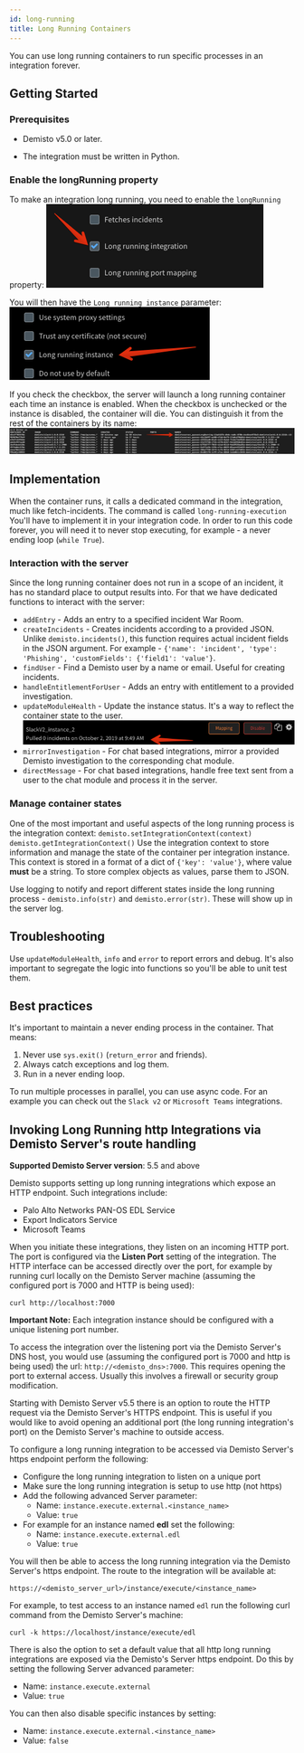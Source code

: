 ```yaml
---
id: long-running
title: Long Running Containers
---
```


You can use long running containers to run specific processes in an integration forever.

## Getting Started

### Prerequisites
- Demisto v5.0 or later.

- The integration must be written in Python.

### Enable the longRunning property
To make an integration long running, you need to enable the `longRunning` property:
![image](../../doc_imgs/howtos/integrations/66122533-9b2b7280-e5e8-11e9-92de-f9fbe75b7250.png)

You will then have the `Long running instance` parameter:
![image](../../doc_imgs/howtos/integrations/66122634-e6458580-e5e8-11e9-9030-6514832c9422.png)

If you check the checkbox, the server will launch a long running container each time an instance is enabled. When the checkbox is unchecked or the instance is disabled, the container will die.
You can distinguish it from the rest of the containers by its name:
![image](../../doc_imgs/howtos/integrations/66122754-2d337b00-e5e9-11e9-8775-562e228e3fe6.png)


## Implementation
When the container runs, it calls a dedicated command in the integration, much like fetch-incidents. The command is called `long-running-execution` 
You'll have to implement it in your integration code. In order to run this code forever, you will need it to never stop executing, for example - a never ending loop (`while True`).

### Interaction with the server
Since the long running container does not run in a scope of an incident, it has no standard place to output results into.
For that we have dedicated functions to interact with the server:
* `addEntry` - Adds an entry to a specified incident War Room.
* `createIncidents` - Creates incidents according to a provided JSON. Unlike `demisto.incidents()`, this function requires actual incident fields in the JSON argument.
For example - `{'name': 'incident', 'type': 'Phishing', 'customFields': {'field1': 'value'}`.
* `findUser` - Find a Demisto user by a name or email. Useful for creating incidents.
* `handleEntitlementForUser` - Adds an entry with entitlement to a provided investigation.
* `updateModuleHealth` - Update the instance status. It's a way to reflect the container state to the user.
![image](../../doc_imgs/howtos/integrations/66123930-cb284500-e5eb-11e9-804d-6154423e6cee.png)
* `mirrorInvestigation` - For chat based integrations, mirror a provided Demisto investigation to the corresponding chat module.
* `directMessage` - For chat based integrations, handle free text sent from a user to the chat module and process it in the server.

### Manage container states 
One of the most important and useful aspects of the long running process is the integration context:
`demisto.setIntegrationContext(context)`
`demisto.getIntegrationContext()`
Use the integration context to store information and manage the state of the container per integration instance.
This context is stored in a format of a dict of `{'key': 'value'}`, where value **must** be a string. To store complex objects as values, parse them to JSON.

Use logging to notify and report different states inside the long running process - `demisto.info(str)` and `demisto.error(str)`. These will show up in the server log.

## Troubleshooting
Use `updateModuleHealth`, `info` and `error` to report errors and debug. It's also important to segregate the logic into functions so you'll be able to unit test them.

## Best practices
It's important to maintain a never ending process in the container. That means:

1. Never use `sys.exit()` (`return_error` and friends).
2. Always catch exceptions and log them.
3. Run in a never ending loop.

To run multiple processes in parallel, you can use async code. For an example you can check out the `Slack v2` or `Microsoft Teams` integrations.

## Invoking Long Running http Integrations via Demisto Server's route handling 

**Supported Demisto Server version**: 5.5 and above

Demisto supports setting up long running integrations which expose an HTTP endpoint. Such integrations include:
* Palo Alto Networks PAN-OS EDL Service
* Export Indicators Service
* Microsoft Teams

When you initiate these integrations, they listen on an incoming HTTP port. The port is configured via the **Listen Port** setting of the integration. The HTTP interface can be accessed directly over the port, for example by running curl locally on the Demisto Server machine (assuming the configured port is 7000 and HTTP is being used):
```
curl http://localhost:7000
```

**Important Note:** Each integration instance should be configured with a unique listening port number.

To access the integration over the listening port via the Demisto Server's DNS host, you would use (assuming the configured port is 7000 and http is being used) the url: `http://<demisto_dns>:7000`. This requires opening the port to external access. Usually this involves a firewall or security group modification. 

Starting with Demisto Server v5.5 there is an option to route the HTTP request via the Demisto Server's HTTPS endpoint. This is useful if you would like to avoid opening an additional port (the long running integration's port) on the Demisto Server's machine to outside access. 

To configure a long running integration to be accessed via Demisto Server's https endpoint perform the following:
* Configure the long running integration to listen on a unique port
* Make sure the long running integration is setup to use http (not https)
* Add the following advanced Server parameter:
  * Name: `instance.execute.external.<instance_name>`
  * Value: `true`
* For example for an instance named **edl** set the following:
  * Name: `instance.execute.external.edl`
  * Value: `true`

You will then be able to access the long running integration via the Demisto Server's https endpoint. The route to the integration will be available at:
```
https://<demisto_server_url>/instance/execute/<instance_name>
```
For example, to test access to an instance named `edl` run the following curl command from the Demisto Server's machine:
```
curl -k https://localhost/instance/execute/edl
```

There is also the option to set a default value that all http long running integrations are exposed via the Demisto's Server https endpoint. Do this by setting the following Server advanced parameter:
* Name: `instance.execute.external`
* Value: `true`

You can then also disable specific instances by setting:
* Name: `instance.execute.external.<instance_name>`
* Value: `false`







